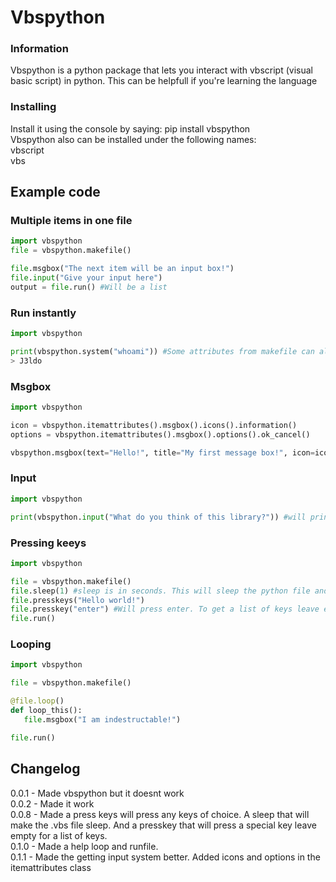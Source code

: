 # Vbspython
### Information
Vbspython is a python package that lets you interact with vbscript (visual basic script) in python. This can be helpfull if you're learning the language  

### Installing
Install it using the console by saying: pip install vbspython  
Vbspython also can be installed under the following names:  
vbscript  
vbs

## Example code
### Multiple items in one file
```python
import vbspython    
file = vbspython.makefile()

file.msgbox("The next item will be an input box!")
file.input("Give your input here")
output = file.run() #Will be a list
```

### Run instantly
```python
import vbspython

print(vbspython.system("whoami")) #Some attributes from makefile can also be run instantly
> J3ldo

```

### Msgbox
```python
import vbspython

icon = vbspython.itemattributes().msgbox().icons().information()
options = vbspython.itemattributes().msgbox().options().ok_cancel()

vbspython.msgbox(text="Hello!", title="My first message box!", icon=icon, options=options) #will show a message box try it your self

```

### Input
```python
import vbspython

print(vbspython.input("What do you think of this library?")) #will print the input the user gave
```

### Pressing keeys
```python
import vbspython

file = vbspython.makefile()
file.sleep(1) #sleep is in seconds. This will sleep the python file and the vbs file
file.presskeys("Hello world!")
file.presskey("enter") #Will press enter. To get a list of keys leave empty
file.run()
```

### Looping
```python
import vbspython

file = vbspython.makefile()

@file.loop()
def loop_this():
   file.msgbox("I am indestructable!")

file.run()
```

## Changelog  
0.0.1 - Made vbspython but it doesnt work  
0.0.2 - Made it work  
0.0.8 - Made a press keys will press any keys of choice. A sleep that will make the .vbs file sleep. And a presskey that will press a special key leave empty for a list of keys.  
0.1.0 - Made a help loop and runfile.  
0.1.1 - Made the getting input system better. Added icons and options in the itemattributes class  
